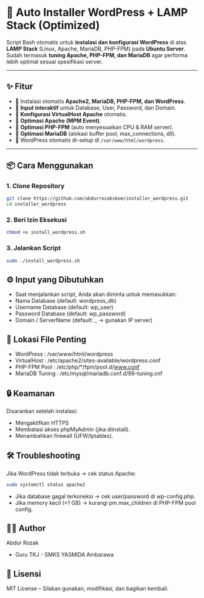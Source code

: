 # 🚀 Auto Installer WordPress + LAMP Stack (Optimized)

Script Bash otomatis untuk **instalasi dan konfigurasi WordPress** di atas **LAMP Stack** (Linux, Apache, MariaDB, PHP-FPM) pada **Ubuntu Server**.  
Sudah termasuk **tuning Apache, PHP-FPM, dan MariaDB** agar performa lebih optimal sesuai spesifikasi server.

---

## ✨ Fitur
- 🔹 Instalasi otomatis **Apache2, MariaDB, PHP-FPM, dan WordPress**.  
- 🔹 **Input interaktif** untuk Database, User, Password, dan Domain.  
- 🔹 **Konfigurasi VirtualHost Apache** otomatis.  
- 🔹 **Optimasi Apache (MPM Event)**.  
- 🔹 **Optimasi PHP-FPM** (auto menyesuaikan CPU & RAM server).  
- 🔹 **Optimasi MariaDB** (alokasi buffer pool, max_connections, dll).  
- 🔹 WordPress otomatis di-setup di `/var/www/html/wordpress`.  

---

## 📦 Cara Menggunakan

### 1. Clone Repository
```bash
git clone https://github.com/abdurrozakskom/installer_wordpress.git
cd installer_wordpress
```

### 2. Beri Izin Eksekusi
```bash
chmod +x install_wordpress.sh
```

### 3. Jalankan Script
```bash
sudo ./install_wordpress.sh
```

## ⚙️ Input yang Dibutuhkan
- Saat menjalankan script, Anda akan diminta untuk memasukkan:
- Nama Database (default: wordpress_db)
- Username Database (default: wp_user)
- Password Database (default: wp_password)
- Domain / ServerName (default: _ → gunakan IP server)


## 📂 Lokasi File Penting
- WordPress : /var/www/html/wordpress
- VirtualHost : /etc/apache2/sites-available/wordpress.conf
- PHP-FPM Pool : /etc/php/*/fpm/pool.d/www.conf
- MariaDB Tuning : /etc/mysql/mariadb.conf.d/99-tuning.cnf

## 🔒 Keamanan
Disarankan setelah instalasi:
- Mengaktifkan HTTPS 
- Membatasi akses phpMyAdmin (jika diinstall).
- Menambahkan firewall (UFW/Iptables).

## 🛠️ Troubleshooting
Jika WordPress tidak terbuka → cek status Apache:
```bash
sudo systemctl status apache2
```
- Jika database gagal terkoneksi → cek user/password di wp-config.php.
- Jika memory kecil (<1 GB) → kurangi pm.max_children di PHP-FPM pool config.

## 👨‍💻 Author
Abdur Rozak
- Guru TKJ - SMKS YASMIDA Ambarawa

## 📜 Lisensi
MIT License – Silakan gunakan, modifikasi, dan bagikan kembali.